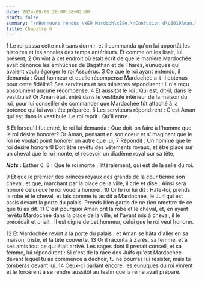 ```yaml
---
date: 2024-09-06 20:00:38+02:00
draft: false
summary: "\nHonneurs rendus \xE0 Mardoch\xE9e.\nConfusion d\u2019Aman.\n"
title: Chapitre 6
---
```





1 Le roi passa cette nuit sans dormir, et il commanda qu'on lui apportât les histoires et les annales des temps antérieurs. Et comme on les lisait, lui présent, 2 On vint à cet endroit où était écrit de quelle manière Mardochée avait dénoncé les emhûches de Bagathan et de Tharès, eunuques qui avaient voulu égorger le roi Assuérus. 3 Ce que le roi ayant entendu, il demanda : Quel honneur et quelle récompense Mardochée a-t-il obtenus pour cette fidélité? Ses serviteurs et ses ministres répondirent : Il n'a reçu absolument aucune récompense. 4 Et aussitôt le roi : Qui est, dit-il, dans le vestibule? Or Aman était entré dans le vestibule intérieur de la maison du roi, pour lui conseiller de commander que Mardochée fût attaché à la potence qui lui avait été préparée. 5 Les serviteurs répondirent : C'est Aman qui est dans le vestibule. Le roi reprit : Qu'il entre.


6 Et lorsqu'il fut entré, le roi lui demanda : Que doit-on faire à l'homme que le roi désire honorer? Or Aman, pensant en son coeur et s'imaginant que le roi ne voulait point honorer un autre que lui, 7 Répondit : Un homme que le roi désire honorer8 Doit être revêtu des vêtements royaux, et être placé sur un cheval que le roi monte, et recevoir un diadème royal sur sa tête,

***Note*** :  Esther 6, 8 : Que le roi monte ; littéralement, qui est de la selle du roi.

9 Et que le premier des princes royaux des grands de la cour tienne son cheval, et que, marchant par la place de la ville, il crie et dise : Ainsi sera honoré celui que le roi voudra honorer. 10 Or le roi lui dit : Hâte-toi, prends la robe et le cheval, et fais comme tu as dit à Mardochée, le Juif qui est assis devant la porte du palais. Prends bien garde de ne rien omettre de ce que tu as dit. 11 C'est pourquoi Aman prit la robe et le cheval, et, en ayant revêtu Mardochée dans la place de la ville, et l'ayant mis à cheval, il le précédait et criait : Il est digne de cet honneur, celui que le roi veut honorer.


12 Et Mardochée revint à la porte du palais ; et Aman se hâta d'aller en sa maison, triste, et la tête couverte. 13 Or il raconta à Zarès, sa femme, et à ses amis tout ce qui était arrivé. Les sages dont il prenait conseil, et sa femme, lui répondirent : Si c'est de la race des Juifs qu'est Mardochée devant lequel tu as commencé à déchoir, tu ne pourras lui résister, mais tu tomberas devant lui. 14 Ceux-ci parlant encore, les eunuques du roi vinrent et le forcèrent à se rendre aussitôt au festin que la reine avait préparé.

